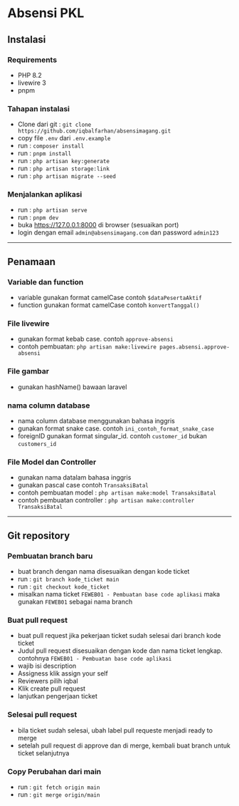 # Absensi PKL

## Instalasi

### Requirements

-   PHP 8.2
-   livewire 3
-   pnpm

### Tahapan instalasi

-   Clone dari git : `git clone https://github.com/iqbalfarhan/absensimagang.git`
-   copy file `.env` dari `.env.example`
-   run : `composer install`
-   run : `pnpm install`
-   run : `php artisan key:generate`
-   run : `php artisan storage:link`
-   run : `php artisan migrate --seed`

### Menjalankan aplikasi

-   run : `php artisan serve`
-   run : `pnpm dev`
-   buka https://127.0.0.1:8000 di browser (sesuaikan port)
-   login dengan email `admin@absensimagang.com` dan password `admin123`

---

## Penamaan

### Variable dan function

-   variable gunakan format camelCase contoh `$dataPesertaAktif`
-   function gunakan format camelCase contoh `konvertTanggal()`

### File livewire

-   gunakan format kebab case. contoh `approve-absensi`
-   contoh pembuatan: `php artisan make:livewire pages.absensi.approve-absensi`

### File gambar

-   gunakan hashName() bawaan laravel

### nama column database

-   nama column database menggunakan bahasa inggris
-   gunakan format snake case. contoh `ini_contoh_format_snake_case`
-   foreignID gunakan format singular_id. contoh `customer_id` bukan `customers_id`

### File Model dan Controller

-   gunakan nama datalam bahasa inggris
-   gunakan pascal case contoh `TransaksiBatal`
-   contoh pembuatan model : `php artisan make:model TransaksiBatal`
-   contoh pembuatan controller : `php artisan make:controller TransaksiBatal`

---

## Git repository

### Pembuatan branch baru

-   buat branch dengan nama disesuaikan dengan kode ticket
-   run : `git branch kode_ticket main`
-   run : `git checkout kode_ticket`
-   misalkan nama ticket `FEWEB01 - Pembuatan base code aplikasi` maka gunakan `FEWEB01` sebagai nama branch

### Buat pull request

-   buat pull request jika pekerjaan ticket sudah selesai dari branch kode ticket
-   Judul pull request disesuaikan dengan kode dan nama ticket lengkap. contohnya `FEWEB01 - Pembuatan base code aplikasi`
-   wajib isi description
-   Assigness klik assign your self
-   Reviewers pilih iqbal
-   Klik create pull request
-   lanjutkan pengerjaan ticket

### Selesai pull request

-   bila ticket sudah selesai, ubah label pull requeste menjadi ready to merge
-   setelah pull request di approve dan di merge, kembali buat branch untuk ticket selanjutnya

### Copy Perubahan dari main

-   run : `git fetch origin main`
-   run : `git merge origin/main`

